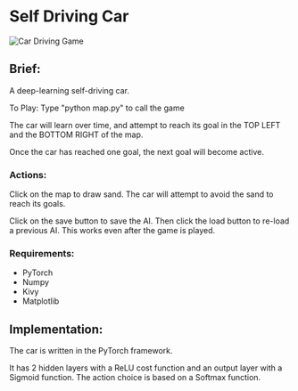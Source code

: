 # Self Driving Car

![Car Driving Game](https://i.postimg.cc/YS5DWmMG/Car-Driving-Game.png)

## Brief:
A deep-learning self-driving car.

To Play: Type "python map.py" to call the game

The car will learn over time, and attempt to reach its goal in the TOP LEFT and the BOTTOM RIGHT of the map.

Once the car has reached one goal, the next goal will become active.

### Actions:
Click on the map to draw sand. The car will attempt to avoid the sand to reach its goals.

Click on the save button to save the AI. Then click the load button to re-load a previous AI. This works even after the game is played.

### Requirements:
- PyTorch
- Numpy
- Kivy
- Matplotlib

## Implementation:

The car is written in the PyTorch framework.

It has 2 hidden layers with a ReLU cost function and an output layer with a Sigmoid function.
The action choice is based on a Softmax function.

